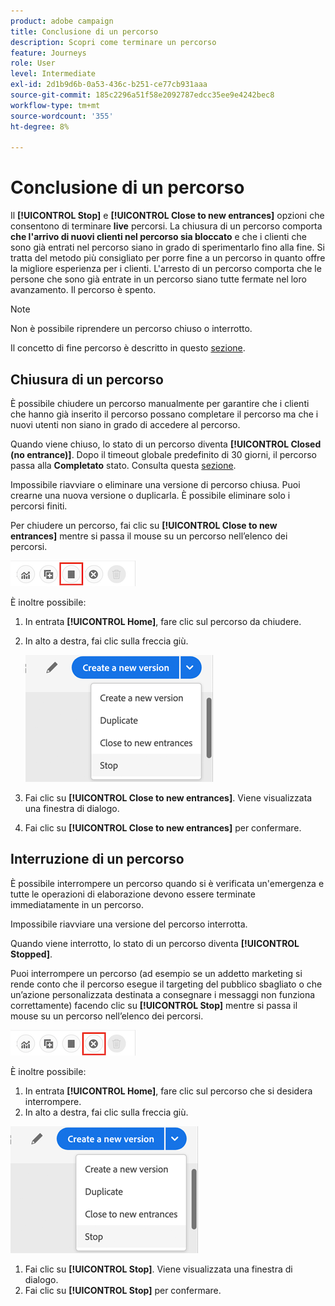 ```yaml
---
product: adobe campaign
title: Conclusione di un percorso
description: Scopri come terminare un percorso
feature: Journeys
role: User
level: Intermediate
exl-id: 2d1b9d6b-0a53-436c-b251-ce77cb931aaa
source-git-commit: 185c2296a51f58e2092787edcc35ee9e4242bec8
workflow-type: tm+mt
source-wordcount: '355'
ht-degree: 8%

---
```


# Conclusione di un percorso

Il **[!UICONTROL Stop]** e **[!UICONTROL Close to new entrances]** opzioni che consentono di terminare **live** percorsi. La chiusura di un percorso comporta **che l&#39;arrivo di nuovi clienti nel percorso sia bloccato** e che i clienti che sono già entrati nel percorso siano in grado di sperimentarlo fino alla fine. Si tratta del metodo più consigliato per porre fine a un percorso in quanto offre la migliore esperienza per i clienti. L&#39;arresto di un percorso comporta che le persone che sono già entrate in un percorso siano tutte fermate nel loro avanzamento. Il percorso è spento.

>[!NOTE]
>
>Non è possibile riprendere un percorso chiuso o interrotto.
>
>Il concetto di fine percorso è descritto in questo [sezione](../building-journeys/journey.md#ending_a_journey).

## Chiusura di un percorso

È possibile chiudere un percorso manualmente per garantire che i clienti che hanno già inserito il percorso possano completare il percorso ma che i nuovi utenti non siano in grado di accedere al percorso.

Quando viene chiuso, lo stato di un percorso diventa **[!UICONTROL Closed (no entrance)]**. Dopo il timeout globale predefinito di 30 giorni, il percorso passa alla **Completato** stato. Consulta questa [sezione](../building-journeys/changing-properties.md#entrance).

Impossibile riavviare o eliminare una versione di percorso chiusa. Puoi crearne una nuova versione o duplicarla. È possibile eliminare solo i percorsi finiti.

Per chiudere un percorso, fai clic su **[!UICONTROL Close to new entrances]** mentre si passa il mouse su un percorso nell’elenco dei percorsi.

![](../assets/do-not-localize/journey-finish-quick-action.png)

È inoltre possibile:

1. In entrata **[!UICONTROL Home]**, fare clic sul percorso da chiudere.
1. In alto a destra, fai clic sulla freccia giù.

   ![](../assets/finish_drop_down_list.png)

1. Fai clic su **[!UICONTROL Close to new entrances]**. Viene visualizzata una finestra di dialogo.
1. Fai clic su **[!UICONTROL Close to new entrances]** per confermare.

## Interruzione di un percorso

È possibile interrompere un percorso quando si è verificata un&#39;emergenza e tutte le operazioni di elaborazione devono essere terminate immediatamente in un percorso.

Impossibile riavviare una versione del percorso interrotta.

Quando viene interrotto, lo stato di un percorso diventa **[!UICONTROL Stopped]**.

Puoi interrompere un percorso (ad esempio se un addetto marketing si rende conto che il percorso esegue il targeting del pubblico sbagliato o che un’azione personalizzata destinata a consegnare i messaggi non funziona correttamente) facendo clic su **[!UICONTROL Stop]** mentre si passa il mouse su un percorso nell’elenco dei percorsi.

![](../assets/do-not-localize/journey-stop-quick-action.png)

È inoltre possibile:

1. In entrata **[!UICONTROL Home]**, fare clic sul percorso che si desidera interrompere.
1. In alto a destra, fai clic sulla freccia giù.

![](../assets/finish_drop_down_list.png)

1. Fai clic su **[!UICONTROL Stop]**. Viene visualizzata una finestra di dialogo.
1. Fai clic su **[!UICONTROL Stop]** per confermare.
